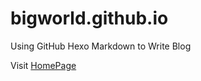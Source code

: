 # bigworld.github.io

Using GitHub Hexo Markdown to Write Blog

Visit [HomePage][id]

[id]:http://bigworld.github.io/ "bigworld.github.io"
